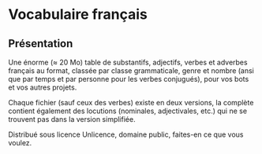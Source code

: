 # Vocabulaire français

## Présentation

Une énorme (≈ 20 Mo) table de substantifs, adjectifs, verbes et adverbes français au format, classée par classe grammaticale, genre et nombre (ansi que par temps et par personne pour les verbes conjugués), pour vos bots et vos autres projets.

Chaque fichier (sauf ceux des verbes) existe en deux versions, la complète contient également des locutions (nominales, adjectivales, etc.) qui ne se trouvent pas dans la version simplifiée.

Distribué sous licence Unlicence, domaine public, faites-en ce que vous voulez.

